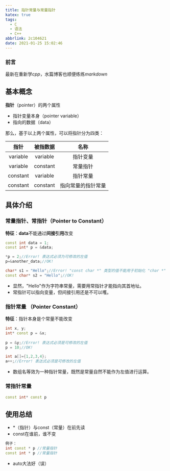 ```yaml
---
title: 指针常量与常量指针
katex: true
tags:
  - C
  - 语法
  - C++
abbrlink: 2c104621
date: 2021-01-25 15:02:46
---
```


### 前言

最新在重新学*cpp*，水篇博客也顺便练练$markdown$

<!--more-->

## 基本概念

**指针**（pointer）的两个属性

+ 指针变量本身（pointer variable）
+ 指向的数据（data）

那么，基于以上两个属性，可以将指针分为四类：

|   指针   | 被指数据 |        名称        |
| :------: | :------: | :----------------: |
| variable | variable |      指针变量      |
| variable | constant |      常量指针      |
| constant | variable |      指针常量      |
| constant | constant | 指向常量的指针常量 |

## 具体介绍

### 常量指针、常指针（Pointer to Constant）

**特征**：**data**不能通过**间接引用**改变

```c++
const int data = 1;
const int* p = &data;

*p = 2;//Error! 表达式必须为可修改的左值
p=&another_data;//OK!

char* s1 = "Hello";//Error! "const char *" 类型的值不能用于初始化 "char *" 类型的实体	
const char* s2 = "Hello";//OK!
```

+ 显然，"Hello"作为字符串常量，需要用常指针才能指向其首地址。
+ 常指针可以指向变量，但间接引用还是不可以嚄。

### 指针常量 （Pointer Constant）

**特征**：指针本身是个常量不能改变

```c++
int x, y;
int* const p = &x;
	
p = &y;//Error! 表达式必须是可修改的左值
p = 10;//OK!

int a[]={1,2,3,4};
a++;//Error! 表达式必须是可修改的左值
```

+ 数组名等效为一种指针常量，既然是常量自然不能作为左值进行运算。

### 常指针常量

```c++
const int* const p
```

## 使用总结

+ *（指针）与const（常量）在前先读
+ const在谁前，谁不变

```c++
例子：
int const * p //常量指针
const int * p //常量指针
```

+ auto大法好（误）